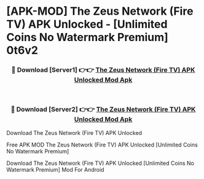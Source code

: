# [APK-MOD] The Zeus Network (Fire TV) APK Unlocked - [Unlimited Coins No Watermark Premium] 0t6v2



<div align="center">
<h3>🔴 Download [Server1] 👉👉 <a href="https://momento.my/?title=The_Zeus_Network_(Fire_TV)_APK_Unlocked">The Zeus Network (Fire TV) APK Unlocked Mod Apk</a></h3><br>

<h3>🔴 Download [Server2] 👉👉 <a href="https://momento.my/?title=The_Zeus_Network_(Fire_TV)_APK_Unlocked">The Zeus Network (Fire TV) APK Unlocked Mod Apk</a></h3>
</div>



Download The Zeus Network (Fire TV) APK Unlocked 

Free APK MOD The Zeus Network (Fire TV) APK Unlocked [Unlimited Coins No Watermark Premium]

Download The Zeus Network (Fire TV) APK Unlocked [Unlimited Coins No Watermark Premium] Mod For Android
